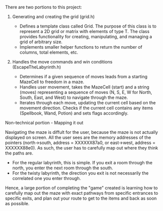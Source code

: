 There are two portions to this project:
1. Generating and creating the grid (grid.h)
   - Defines a template class called Grid. The purpose of this class is to represent a 2D grid or matrix with elements of type T. The class provides functionality for creating, manipulating, and managing a grid of arbitrary size.
   - Implements smaller helper functions to return the number of columns, total elements, etc.


2. Handles the move commands and win conditions (EscapeTheLabyrinth.h)
   - Determines if a given sequence of moves leads from a starting MazeCell to freedom in a maze.
   - Handles user movement, takes the MazeCell (start) and a string (moves) representing a sequence of moves (N, S, E, W for North, South, East, and West) to navigate through the maze.
   - Iterates through each move, updating the current cell based on the movement direction. Checks if the current cell contains any items (Spellbook, Wand, Potion) and sets flags accordingly.

  
Non-technical portion - Mapping it out
   
   Navigating the maze is diffult for the user, because the maze is not actually displayed on screen. All the user sees are the memory addresses of the pointers (north->south, address = XXXXXX87a0, or east->west, address = XXXXXX88e0). As such, the user has to carefully map out where they think the paths are.
   - For the regular labyrinth, this is simple. If you exit a room through the north, you enter the next room through the south.
   - For the twisty labyrinth, the direction you exit is not necessarily the correlated one you enter through.

Hence, a large portion of completing the "game" created is learning how to carefully map out the maze with exact pathways from specific entrances to specific exits, and plan out your route to get to the items and back as soon as possible.
